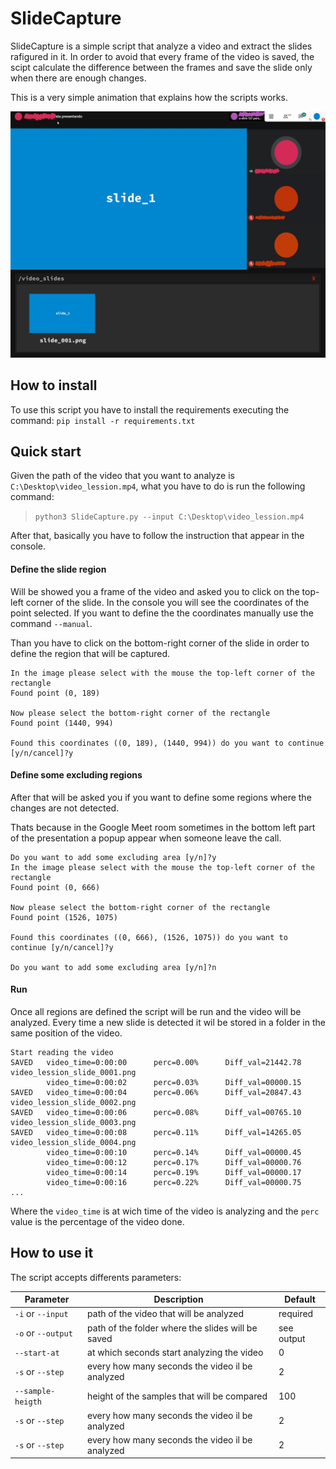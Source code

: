 # SlideCapture
SlideCapture is a simple script that analyze a video and extract the slides rafigured in it. In order to avoid that every frame of the video is saved, the scipt calculate the difference between the frames and save the slide only when there are enough changes.

This is a very simple animation that explains how the scripts works.

![Simple toy animation](https://github.com/vittoriopippi/SlideCapture/blob/master/images/simple_explanation.gif?raw=true)

## How to install
To use this script you have to install the requirements executing the command:
`pip install -r requirements.txt`

## Quick start
Given the path of the video that you want to analyze is `C:\Desktop\video_lession.mp4`, what you have to do is run the following command:

> `python3 SlideCapture.py --input C:\Desktop\video_lession.mp4`

After that, basically you have to follow the instruction that appear in the console.

#### Define the slide region
Will be showed you a frame of the video and asked you to click on the top-left corner of the slide. In the console you will see the coordinates of the point selected. If you want to define the the coordinates manually use the command `--manual`. 

Than you have to click on the bottom-right corner of the slide in order to define the region that will be captured.

```
In the image please select with the mouse the top-left corner of the rectangle
Found point (0, 189)

Now please select the bottom-right corner of the rectangle
Found point (1440, 994)

Found this coordinates ((0, 189), (1440, 994)) do you want to continue [y/n/cancel]?y
```

#### Define some excluding regions
After that will be asked you if you want to define some regions where the changes are not detected.

Thats because in the Google Meet room sometimes in the bottom left part of the presentation a popup appear when someone leave the call.

```
Do you want to add some excluding area [y/n]?y
In the image please select with the mouse the top-left corner of the rectangle
Found point (0, 666)

Now please select the bottom-right corner of the rectangle
Found point (1526, 1075)

Found this coordinates ((0, 666), (1526, 1075)) do you want to continue [y/n/cancel]?y

Do you want to add some excluding area [y/n]?n
```

#### Run
Once all regions are defined the script will be run and the video will be analyzed. Every time a new slide is detected it wil be stored in a folder in the same position of the video.

```
Start reading the video
SAVED   video_time=0:00:00      perc=0.00%      Diff_val=21442.78       video_lession_slide_0001.png
        video_time=0:00:02      perc=0.03%      Diff_val=00000.15
SAVED   video_time=0:00:04      perc=0.06%      Diff_val=20847.43       video_lession_slide_0002.png
SAVED   video_time=0:00:06      perc=0.08%      Diff_val=00765.10       video_lession_slide_0003.png
SAVED   video_time=0:00:08      perc=0.11%      Diff_val=14265.05       video_lession_slide_0004.png
        video_time=0:00:10      perc=0.14%      Diff_val=00000.45
        video_time=0:00:12      perc=0.17%      Diff_val=00000.76
        video_time=0:00:14      perc=0.19%      Diff_val=00000.17
        video_time=0:00:16      perc=0.22%      Diff_val=00000.75
...
```

Where the `video_time` is at wich time of the video is analyzing and the `perc` value is the percentage of the video done.  

## How to use it
The script accepts differents parameters:

| Parameter | Description                    |Default|
| ---------------------------- | ------------------------------ | ------------------------------ |
| `-i` or `--input` | path of the video that will be analyzed | required |
| `-o` or `--output` | path of the folder where the slides will be saved | see output |
| `--start-at` | at which seconds start analyzing the video | 0 |
| `-s` or `--step` | every how many seconds the video il be analyzed | 2 |
| `--sample-heigth` | height of the samples that will be compared | 100 |
| `-s` or `--step` | every how many seconds the video il be analyzed | 2 |
| `-s` or `--step` | every how many seconds the video il be analyzed | 2 |
